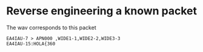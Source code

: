 # Reverse engineering a known packet

The wav corresponds to this packet
```
EA4IAU-7 > APN000 ,WIDE1-1,WIDE2-2,WIDE3-3
EA4IAU-15:HOLA{360
```